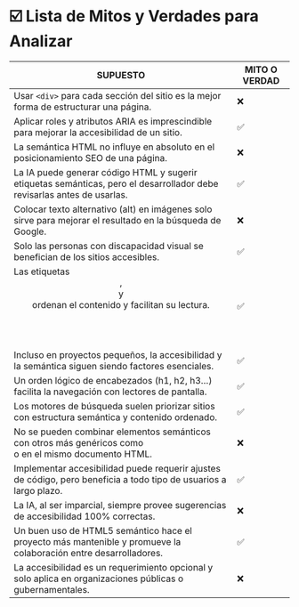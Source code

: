 # ☑️ Lista de Mitos y Verdades para Analizar

|SUPUESTO|MITO O VERDAD|
|-------------|-------------|
|Usar ``<div>`` para cada sección del sitio es la mejor forma de estructurar una página.|❌|
|Aplicar roles y atributos ARIA es imprescindible para mejorar la accesibilidad de un sitio.|✅|
|La semántica HTML no influye en absoluto en el posicionamiento SEO de una página.|❌|
|La IA puede generar código HTML y sugerir etiquetas semánticas, pero el desarrollador debe revisarlas antes de usarlas.|✅|
|Colocar texto alternativo (alt) en imágenes solo sirve para mejorar el resultado en la búsqueda de Google.|❌|
|Solo las personas con discapacidad visual se benefician de los sitios accesibles.|✅|
|Las etiquetas <header>, <main> y <footer> ordenan el contenido y facilitan su lectura.|✅|
|Incluso en proyectos pequeños, la accesibilidad y la semántica siguen siendo factores esenciales.|✅|
|Un orden lógico de encabezados (h1, h2, h3…) facilita la navegación con lectores de pantalla.|✅|
|Los motores de búsqueda suelen priorizar sitios con estructura semántica y contenido ordenado.|✅|
|No se pueden combinar elementos semánticos con otros más genéricos como <div> o <span> en el mismo documento HTML.|❌|
|Implementar accesibilidad puede requerir ajustes de código, pero beneficia a todo tipo de usuarios a largo plazo.|✅|
|La IA, al ser imparcial, siempre provee sugerencias de accesibilidad 100% correctas.|❌|
|Un buen uso de HTML5 semántico hace el proyecto más mantenible y promueve la colaboración entre desarrolladores.|✅|
|La accesibilidad es un requerimiento opcional y solo aplica en organizaciones públicas o gubernamentales.|❌|
